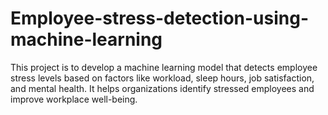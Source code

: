 # Employee-stress-detection-using-machine-learning
This project is to develop a machine learning model that detects employee stress levels based on factors like workload, sleep hours, job satisfaction, and mental health. It helps organizations identify stressed employees and improve workplace well-being.

